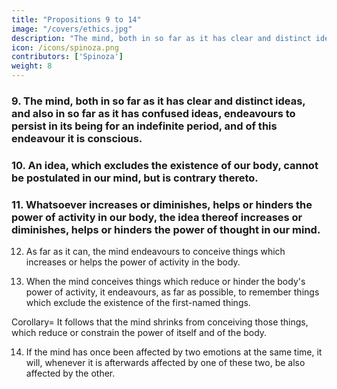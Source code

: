 ```yaml
---
title: "Propositions 9 to 14"
image: "/covers/ethics.jpg"
description: "The mind, both in so far as it has clear and distinct ideas, and also in so far as it has confused ideas, endeavours to persist in its being for an indefinite period, and of this endeavour it is conscious"
icon: /icons/spinoza.png
contributors: ['Spinoza']
weight: 8
---
```




### 9. The mind, both in so far as it has clear and distinct ideas, and also in so far as it has confused ideas, endeavours to persist in its being for an indefinite period, and of this endeavour it is conscious.

<!-- Proof=  The essence of the mind is constituted by adequate and inadequate ideas (3.3), therefore (3.7), both in so far as it possesses the former, and in so far as it possesses the latter, it endeavours to persist in its own being, and that for an indefinite time (3.8).

Now as the mind (2.23) is necessarily conscious of itself through the ideas of the modifications of the body, the mind is therefore (3.7) conscious of its own endeavour.
Note=  This endeavour, when referred solely to the mind, is called will.

When referred to the mind and body in conjunction it is called appetite; it is, in fact, nothing else but man's essence, from the nature of which necessarily follow all those results which tend to its preservation; and
which man has thus been determined to perform.
Further, between appetite and desire there is no difference, except that the term desire is generally applied to men, in so far as they are conscious of their appetite, and may accordingly be thus defined= 
Desire is appetite with consciousness thereof.
It is thus plain from what has been said, that in no case do we strive for, wish for, long for, or desire anything, because we deem it to be good, but on the other hand we deem a thing to be good, because we strive for it, wish for it, long for it, or desire it.
 -->

### 10. An idea, which excludes the existence of our body, cannot be postulated in our mind, but is contrary thereto.

<!-- Proof=  Whatsoever can destroy our body, cannot be postulated therein (3.5).

Therefore neither can the idea of such a thing occur in God, in so far as he has the idea of our body (2.9. Coroll.).
That is (2.11, 2.13), the idea of that thing cannot be postulated as in our mind, but contrariwise, since (2.11, 2.13) the first element, that constitutes the essence of the mind, is the idea of the human body as actually existing, it follows that the first and chief endeavour of our mind is the endeavour to affirm the existence of our body= 
Thus, an idea, which negatives the existence of our body, is contrary to our mind, etc. Q.E.D.
 -->

### 11. Whatsoever increases or diminishes, helps or hinders the power of activity in our body, the idea thereof increases or diminishes, helps or hinders the power of thought in our mind. 

<!-- Proof=  This proposition is evident from 2.7. or from 2.14. Note=  Thus we see, that the mind can undergo many changes, and can pass sometimes to a state of greater perfection, sometimes to a state of lesser perfection.
These passive states of transition explain to us the emotions of pleasure and pain.
Pleasure signifies a passive state wherein the mind passes to a greater perfection.
I shall call pleasure, in reference to the body and mind together, as stimulation or merriment.
Pain signifies a passive state wherein the mind passes to a lesser perfection.
I shall call pain as suffering or melancholy.
We must remember that stimulation and suffering are attributed to man, when one part of his nature is more affected than the rest, merriment and melancholy, when all parts are alike affected.
I have explained desire in the note to Prop. 9 of this part.
Beyond these three, I recognize no other primary emotion.
I will show that all other emotions arise from these three.
But, before I go further, I should like here to explain at greater length Prop. 10 of this part, in order that we may clearly understand how one idea is contrary to another.
In the note to 2.17 we showed that the idea, which constitutes the essence of mind, involves the existence of body, so long as the body itself exists.
It follows from what we pointed out in the Corollary to 2.8, that our mind's present existence depends solely on the fact that the mind involves the body's actual existence.
Lastly, we showed (2.17, 2.18, and note) that the mind's power in imagining and remembering things, also depends on the fact, that it involves the body's actual existence.
It follows, that the mind's present existence and its power of imagining are removed, as soon as the mind ceases to affirm the body's present existence.
The cause why the mind ceases to affirm the body's existence cannot be the mind itself (3. 4), nor again the fact that the body ceases to exist.
For (by 2.6) the cause, why the mind affirms the existence of the body, is not that the body began to exist.
Therefore, for the same reason, it does not cease to affirm the body's existence, because the body ceases to exist.
But (2.17) this result follows from another idea, which excludes the body's present existence and, consequently, of our mind, and which is therefore contrary to the idea constituting the essence of our mind.
 -->

12. As far as it can, the mind endeavours to conceive things which increases or helps the power of activity in the body. 

<!-- Proof=  So long as the human body is affected in a mode, which involves the nature of any external body, the human mind will regard that external body as present (2.17).
Consequently (2.7), so long as the human mind regards an external body as present, that is (2.17. note), conceives it, the human body is affected in a mode, which involves the nature of the said external body.
Thus, so long as the mind conceives things, which increase or help the power of activity in our body, the body is affected in modes which increase or help its power of activity (3. Post. 1).
Consequently, (3.11) the mind's power of thinking is for that period increased or helped.
Thus (3.6., 3.9) the mind, as far as it can, endeavours to imagine such things. Q.E.D.
 -->

13. When the mind conceives things which reduce or hinder the body's power of activity, it endeavours, as far as possible, to remember things which exclude the existence of the first-named things. 

<!-- Proof=  So long as the mind conceives anything of the kind alluded to, the power of the mind and body is reducedc or constrained (cf. 3. 12. Proof).
Nevertheless, it will continue to conceive it, until the mind conceives something else, which excludes the present existence thereof (2.17).
That is, the power of the mind and of the body is reduced or constrained, until the mind conceives something else, which excludes the existence of the former thing conceived.
Therefore, the mind (3.9), as far as it can, will endeavour to conceive or remember the latter. Q.E.D. -->

Corollary=  It follows that the mind shrinks from conceiving those things, which reduce or constrain the power of itself and of the body. 

<!-- Note=  From what has been said we may clearly understand the nature of Love and Hate.
Love is nothing but pleasure accompanied by the idea of an external cause.
Hate is nothing but pain accompanied by the idea of an external cause.
We further see, that he who loves necessarily endeavours to have, and to keep present to him, the object of his love.
While he who hates endeavours to remove and destroy the object of his hatred.
But I will treat of these matters at more length hereafter. -->

14. If the mind has once been affected by two emotions at the same time, it will, whenever it is afterwards affected by one of these two, be also affected by the other.

<!-- Proof=  If the human body has once been affected by two bodies at once, whenever afterwards the mind conceives one of them, it will straightway remember the other also (2.18).
But the mind's conceptions indicate rather the emotions of our body than the nature of external bodies (2.16. Coroll. 2).
Therefore, if the body, and consequently the mind (3. Def. 3) has been once affected by two emotions at the same time, it will, whenever it is afterwards affected by one of the two, be also affected by the other.
 -->

